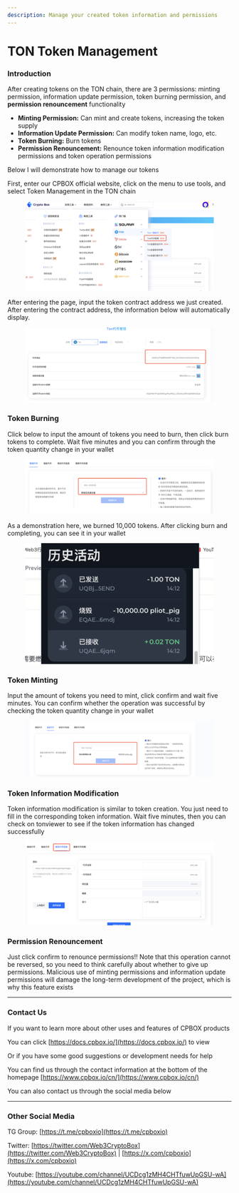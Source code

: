 ```yaml
---
description: Manage your created token information and permissions
---
```


# TON Token Management

### Introduction

After creating tokens on the TON chain, there are 3 permissions: minting permission, information update permission, token burning permission, and **permission renouncement** functionality

* **Minting Permission:** Can mint and create tokens, increasing the token supply
* **Information Update Permission:** Can modify token name, logo, etc.
* **Token Burning:** Burn tokens
* **Permission Renouncement:** Renounce token information modification permissions and token operation permissions

Below I will demonstrate how to manage our tokens

First, enter our CPBOX official website, click on the menu to use tools, and select Token Management in the TON chain

<figure><img src="../../.gitbook/assets/ton-manage-1.png" alt=""><figcaption></figcaption></figure>

After entering the page, input the token contract address we just created. After entering the contract address, the information below will automatically display.

<figure><img src="../../.gitbook/assets/ton-manage-2.png" alt=""><figcaption></figcaption></figure>

### Token Burning

Click below to input the amount of tokens you need to burn, then click burn tokens to complete. Wait five minutes and you can confirm through the token quantity change in your wallet

<figure><img src="../../.gitbook/assets/ton-manage-3.png" alt=""><figcaption></figcaption></figure>

As a demonstration here, we burned 10,000 tokens. After clicking burn and completing, you can see it in your wallet

<figure><img src="../../.gitbook/assets/ton-manage-4.png" alt=""><figcaption></figcaption></figure>

### Token Minting

Input the amount of tokens you need to mint, click confirm and wait five minutes. You can confirm whether the operation was successful by checking the token quantity change in your wallet

<figure><img src="../../.gitbook/assets/ton-manage-5.png" alt=""><figcaption></figcaption></figure>

### Token Information Modification

Token information modification is similar to token creation. You just need to fill in the corresponding token information. Wait five minutes, then you can check on tonviewer to see if the token information has changed successfully

<figure><img src="../../.gitbook/assets/ton-manage-6.png" alt=""><figcaption></figcaption></figure>

### Permission Renouncement

Just click confirm to renounce permissions!! Note that this operation cannot be reversed, so you need to think carefully about whether to give up permissions. Malicious use of minting permissions and information update permissions will damage the long-term development of the project, which is why this feature exists

***

### Contact Us

If you want to learn more about other uses and features of CPBOX products

You can click [https://docs.cpbox.io/](https://docs.cpbox.io/) to view

Or if you have some good suggestions or development needs for help

You can find us through the contact information at the bottom of the homepage [https://www.cpbox.io/cn/](https://www.cpbox.io/cn/)

You can also contact us through the social media below

***

### Other Social Media

TG Group: [https://t.me/cpboxio](https://t.me/cpboxio)

Twitter: [https://twitter.com/Web3CryptoBox](https://twitter.com/Web3CryptoBox) | [https://x.com/cpboxio](https://x.com/cpboxio)

Youtube: [https://youtube.com/channel/UCDcg1zMH4CHTfuwUpGSU-wA](https://youtube.com/channel/UCDcg1zMH4CHTfuwUpGSU-wA)

